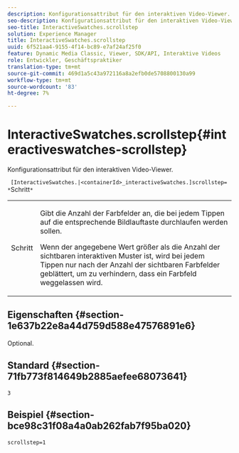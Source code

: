 ```yaml
---
description: Konfigurationsattribut für den interaktiven Video-Viewer.
seo-description: Konfigurationsattribut für den interaktiven Video-Viewer.
seo-title: InteractiveSwatches.scrollstep
solution: Experience Manager
title: InteractiveSwatches.scrollstep
uuid: 6f521aa4-9155-4f14-bc89-e7af24af25f0
feature: Dynamic Media Classic, Viewer, SDK/API, Interaktive Videos
role: Entwickler, Geschäftspraktiker
translation-type: tm+mt
source-git-commit: 469d1a5c43a972116a8a2efb0de5708800130a99
workflow-type: tm+mt
source-wordcount: '83'
ht-degree: 7%

---
```



# InteractiveSwatches.scrollstep{#interactiveswatches-scrollstep}

Konfigurationsattribut für den interaktiven Video-Viewer.

` [InteractiveSwatches.|<containerId>_interactiveSwatches.]scrollstep= *`Schritt`*`

<table id="table_441553CD34C94A58A9D7CBF772DEDDB6"> 
 <tbody> 
  <tr> 
   <td colname="col1"> <p> <span class="codeph"><span class="varname"> Schritt</span></span> </p> </td> 
   <td colname="col2"> <p>Gibt die Anzahl der Farbfelder an, die bei jedem Tippen auf die entsprechende Bildlauftaste durchlaufen werden sollen. </p> <p>Wenn der angegebene Wert größer als die Anzahl der sichtbaren interaktiven Muster ist, wird bei jedem Tippen nur nach der Anzahl der sichtbaren Farbfelder geblättert, um zu verhindern, dass ein Farbfeld weggelassen wird. </p> </td> 
  </tr> 
 </tbody> 
</table>

## Eigenschaften {#section-1e637b22e8a44d759d588e47576891e6}

Optional.

## Standard {#section-71fb773f814649b2885aefee68073641}

`3`

## Beispiel {#section-bce98c31f08a4a0ab262fab7f95ba020}

```
scrollstep=1
```

